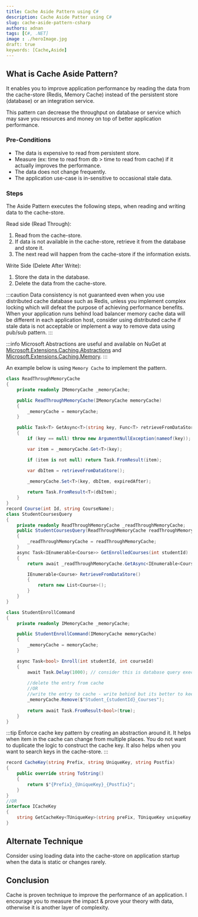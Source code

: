 ```yaml
---
title: Cache Aside Pattern using C# 
description: Cache Aside Patter using C# 
slug: cache-aside-pattern-csharp 
authors: adnan 
tags: [C#, .NET]
image : ./heroImage.jpg
draft: true
keywords: [Cache,Aside]
---
```


## What is Cache Aside Pattern?
It enables you to improve application performance by reading the data from the cache-store (Redis, Memory Cache) instead of the persistent store (database) or an integration service.

<!--truncate-->

This pattern can decrease the throughput on database or service which may save you resources and money on top of better application performance.

### Pre-Conditions
- The data is expensive to read from persistent store.
- Measure (ex: time to read from db > time to read from cache) if it actually improves the performance. 
- The data does not change frequently.
- The application use-case is in-sensitive to occasional stale data.

### Steps
The Aside Pattern executes the following steps, when reading and writing data to the cache-store.

Read side (Read Through):
1. Read from the cache-store.
2. If data is not available in the cache-store, retrieve it from the database and store it.
3. The next read will happen from the cache-store if the information exists.

Write Side (Delete After Write):
1. Store the data in the database.
2. Delete the data from the cache-store.  

:::caution
Data consistency is not guaranteed even when you use distributed cache database such as Redis, unless you implement complex locking which will defeat the purpose of achieving performance benefits.
When your application runs behind load balancer memory cache data will be different in each application host, consider using distributed cache if stale data is not acceptable or implement a way to remove data using pub/sub pattern.
:::

:::info
Microsoft Abstractions are useful and available on NuGet at [Microsoft.Extensions.Caching.Abstractions](https://www.nuget.org/packages/Microsoft.Extensions.Caching.Abstractions) and  [Microsoft.Extensions.Caching.Memory](https://www.nuget.org/packages/Microsoft.Extensions.Caching.Memory).
:::


An example below is using `Memory Cache` to implement the pattern.

~~~csharp title="Read side or through implementation with memory cache"
class ReadThroughMemoryCache
{
    private readonly IMemoryCache _memoryCache;

    public ReadThroughMemoryCache(IMemoryCache memoryCache)
    {
        _memoryCache = memoryCache;
    }

    public Task<T> GetAsync<T>(string key, Func<T> retrieveFromDataStore, TimeSpan expiredAfter, CancellationToken cancellationToken = default)
    {
        if (key == null) throw new ArgumentNullException(nameof(key));

        var item = _memoryCache.Get<T>(key);

        if (item is not null) return Task.FromResult(item);

        var dbItem = retrieveFromDataStore();
        
        _memoryCache.Set<T>(key, dbItem, expiredAfter);

        return Task.FromResult<T>(dbItem);
    }
}
record Course(int Id, string CourseName);
class StudentCoursesQuery
{
    private readonly ReadThroughMemoryCache _readThroughMemoryCache;
    public StudentCoursesQuery(ReadThroughMemoryCache readThroughMemoryCache)
    {
        _readThroughMemoryCache = readThroughMemoryCache;
    }
    async Task<IEnumerable<Course>> GetEnrolledCourses(int studentId)
    {
        return await _readThroughMemoryCache.GetAsync<IEnumerable<Course>>(studentId.ToString(), RetrieveFromDataStore, TimeSpan.MaxValue);

        IEnumerable<Course> RetrieveFromDataStore()
        {
            return new List<Course>();
        }
    }
} 
~~~

~~~csharp title="Write side or delete from the memory cache after writing to the database"
class StudentEnrollCommand
{
    private readonly IMemoryCache _memoryCache;

    public StudentEnrollCommand(IMemoryCache memoryCache)
    {
        _memoryCache = memoryCache;
    }

    async Task<bool> Enroll(int studentId, int courseId)
    {
        await Task.Delay(1000); // consider this is database query executing
        
        //delete the entry from cache
        //OR
        //write the entry to cache - write behind but its better to keep write at one place.
        _memoryCache.Remove($"Student_{studentId}_Courses"); 
        
        return await Task.FromResult<bool>(true);
    }
}
~~~

:::tip
Enforce cache key pattern by creating an abstraction around it. It helps when item in the cache can change from multiple places. You do not want to duplicate the logic to construct the cache key. It also helps when you want to search keys in the cache-store.
:::

~~~csharp title="Enforce the Cache Key Name"
record CacheKey(string Prefix, string UniqueKey, string Postfix)
{
    public override string ToString()
    {
        return $"{Prefix}_{UniqueKey}_{Postfix}";
    }
}
//OR
interface ICacheKey
{
    string GetCacheKey<TUniqueKey>(string preFix, TUniqueKey uniqueKey, string postFix); 
}
~~~

## Alternate Technique
Consider using loading data into the cache-store on application startup when the data is static or changes rarely. 

## Conclusion 
Cache is proven technique to improve the performance of an application. I encourage you to measure the impact & prove your theory with data, otherwise it is another layer of complexity.
